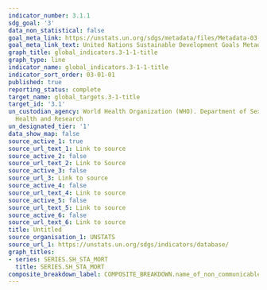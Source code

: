 ```yaml
---
indicator_number: 3.1.1
sdg_goal: '3'
data_non_statistical: false
goal_meta_link: https://unstats.un.org/sdgs/metadata/files/Metadata-03-01-01.pdf
goal_meta_link_text: United Nations Sustainable Development Goals Metadata (pdf 865kB)
graph_title: global_indicators.3-1-1-title
graph_type: line
indicator_name: global_indicators.3-1-1-title
indicator_sort_order: 03-01-01
published: true
reporting_status: complete
target_name: global_targets.3-1-title
target_id: '3.1'
un_custodian_agency: World Health Organization (WHO). Department of Sexual and Reproductive
  Health and Research
un_designated_tier: '1'
data_show_map: false
source_active_1: true
source_url_text_1: Link to source
source_active_2: false
source_url_text_2: Link to Source
source_active_3: false
source_url_3: Link to source
source_active_4: false
source_url_text_4: Link to source
source_active_5: false
source_url_text_5: Link to source
source_active_6: false
source_url_text_6: Link to source
title: Untitled
source_organisation_1: UNSTATS
source_url_1: https://unstats.un.org/sdgs/indicators/database/
graph_titles:
- series: SERIES.SH_STA_MORT
  title: SERIES.SH_STA_MORT
composite_breakdown_label: COMPOSITE_BREAKDOWN.name_of_non_communicable_disease
---
```


